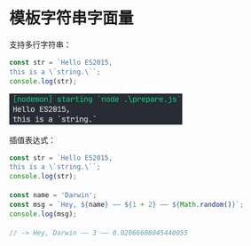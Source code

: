 # 模板字符串字面量

支持多行字符串：

```js
const str = `Hello ES2015, 
this is a \`string.\``;
console.log(str);

```

 ![string-line-break](assets/string-line-break.png)

插值表达式：

```js
const str = `Hello ES2015, 
this is a \`string.\``;
console.log(str);

const name = 'Darwin';
const msg = `Hey, ${name} —— ${1 + 2} —— ${Math.random()}`;
console.log(msg);

// -> Hey, Darwin —— 3 —— 0.02066608045440055
```

